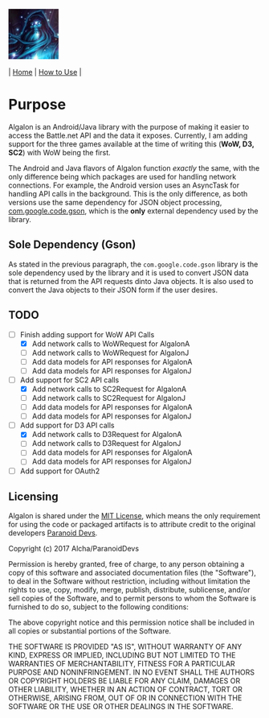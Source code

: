 ![Algalon_Icon](./Algalon_Icon-100x100.jpg "Algalon")

| [Home](./README.md) | [How to Use](./HowToUse.md) |

# Purpose

Algalon is an Android/Java library with the purpose of making it easier to access the Battle.net API
and the data it exposes. Currently, I am adding support for the three games available at the time of
writing this (**WoW, D3, SC2**) with WoW being the first.

The Android and Java flavors of Algalon function _exactly_ the same, with the only difference being
which packages are used for handling network connections. For example, the Android version uses an
AsyncTask for handling API calls in the background. This is the only difference, as both versions
use the same dependency for JSON object processing,
[com.google.code.gson](https://mvnrepository.com/artifact/com.google.code.gson/gson/2.8.1),
which is the **only** external dependency used by the library.

## Sole Dependency (Gson)

As stated in the previous paragraph, the `com.google.code.gson` library is the sole dependency used
by the library and it is used to convert JSON data that is returned from the API requests dinto Java
objects. It is also used to convert the Java objects to their JSON form if the user desires.

## TODO

- [ ] Finish adding support for WoW API Calls
    - [x] Add network calls to WoWRequest for AlgalonA
    - [ ] Add network calls to WoWRequest for AlgalonJ
    - [ ] Add data models for API responses for AlgalonA
    - [ ] Add data models for API responses for AlgalonJ
- [ ] Add support for SC2 API calls
    - [x] Add network calls to SC2Request for AlgalonA
    - [ ] Add network calls to SC2Request for AlgalonJ
    - [ ] Add data models for API responses for AlgalonA
    - [ ] Add data models for API responses for AlgalonJ
- [ ] Add support for D3 API calls
    - [x] Add network calls to D3Request for AlgalonA
    - [ ] Add network calls to D3Request for AlgalonJ
    - [ ] Add data models for API responses for AlgalonA
    - [ ] Add data models for API responses for AlgalonJ
- [ ] Add support for OAuth2

## Licensing

Algalon is shared under the [MIT License](https://choosealicense.com/licenses/mit/), which means the
only requirement for using the code or packaged artifacts is to attribute credit to the original
developers [Paranoid Devs](https://github.com/Paranoid-Devs).

Copyright (c) 2017 Alcha/ParanoidDevs

Permission is hereby granted, free of charge, to any person obtaining a copy
of this software and associated documentation files (the "Software"), to deal
in the Software without restriction, including without limitation the rights
to use, copy, modify, merge, publish, distribute, sublicense, and/or sell
copies of the Software, and to permit persons to whom the Software is
furnished to do so, subject to the following conditions:

The above copyright notice and this permission notice shall be included in all
copies or substantial portions of the Software.

THE SOFTWARE IS PROVIDED "AS IS", WITHOUT WARRANTY OF ANY KIND, EXPRESS OR
IMPLIED, INCLUDING BUT NOT LIMITED TO THE WARRANTIES OF MERCHANTABILITY,
FITNESS FOR A PARTICULAR PURPOSE AND NONINFRINGEMENT. IN NO EVENT SHALL THE
AUTHORS OR COPYRIGHT HOLDERS BE LIABLE FOR ANY CLAIM, DAMAGES OR OTHER
LIABILITY, WHETHER IN AN ACTION OF CONTRACT, TORT OR OTHERWISE, ARISING FROM,
OUT OF OR IN CONNECTION WITH THE SOFTWARE OR THE USE OR OTHER DEALINGS IN THE
SOFTWARE.